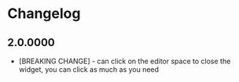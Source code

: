 # Changelog

## 2.0.0000
* [BREAKING CHANGE] - can click on the editor space to close the widget, you can click as much as you need
